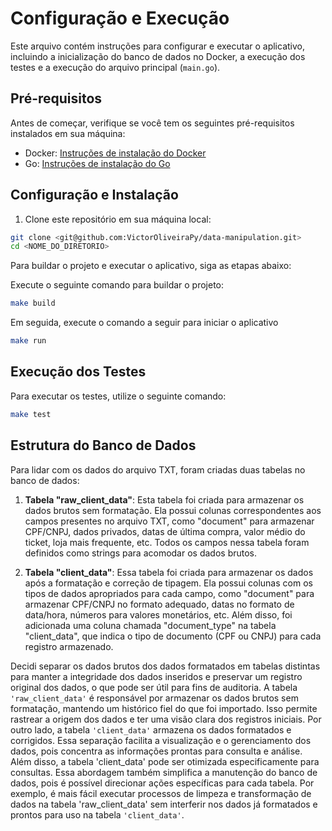 # Configuração e Execução

Este arquivo contém instruções para configurar e executar o aplicativo, incluindo a inicialização do banco de dados no Docker, a execução dos testes e a execução do arquivo principal (`main.go`).

## Pré-requisitos

Antes de começar, verifique se você tem os seguintes pré-requisitos instalados em sua máquina:

- Docker: [Instruções de instalação do Docker](https://docs.docker.com/get-docker/)
- Go: [Instruções de instalação do Go](https://golang.org/doc/install)

## Configuração e Instalação

1. Clone este repositório em sua máquina local:

```bash
git clone <git@github.com:VictorOliveiraPy/data-manipulation.git>
cd <NOME_DO_DIRETORIO>
```

Para buildar o projeto e executar o aplicativo, siga as etapas abaixo:

Execute o seguinte comando para buildar o projeto:
```bash
make build
````
Em seguida, execute o comando a seguir para iniciar o aplicativo

```bash
make run
````


## Execução dos Testes

Para executar os testes, utilize o seguinte comando:

```bash
make test
```

## Estrutura do Banco de Dados


Para lidar com os dados do arquivo TXT, foram criadas duas tabelas no banco de dados:

1. **Tabela "raw_client_data"**: Esta tabela foi criada para armazenar os dados brutos sem formatação. Ela possui colunas correspondentes aos campos presentes no arquivo TXT, como "document" para armazenar CPF/CNPJ, dados privados, datas de última compra, valor médio do ticket, loja mais frequente, etc. Todos os campos nessa tabela foram definidos como strings para acomodar os dados brutos.

2. **Tabela "client_data"**: Essa tabela foi criada para armazenar os dados após a formatação e correção de tipagem. Ela possui colunas com os tipos de dados apropriados para cada campo, como "document" para armazenar CPF/CNPJ no formato adequado, datas no formato de data/hora, números para valores monetários, etc. Além disso, foi adicionada uma coluna chamada "document_type" na tabela "client_data", que indica o tipo de documento (CPF ou CNPJ) para cada registro armazenado.

Decidi separar os dados brutos dos dados formatados em tabelas distintas para manter a integridade dos dados inseridos e preservar um registro original dos dados, o que pode ser útil para fins de auditoria. A tabela ```'raw_client_data'``` é responsável por armazenar os dados brutos sem formatação, mantendo um histórico fiel do que foi importado. Isso permite rastrear a origem dos dados e ter uma visão clara dos registros iniciais.
Por outro lado, a tabela `````'client_data'````` armazena os dados formatados e corrigidos. Essa separação facilita a visualização e o gerenciamento dos dados, pois concentra as informações prontas para consulta e análise. Além disso, a tabela 'client_data' pode ser otimizada especificamente para consultas.
Essa abordagem também simplifica a manutenção do banco de dados, pois é possível direcionar ações específicas para cada tabela. Por exemplo, é mais fácil executar processos de limpeza e transformação de dados na tabela 'raw_client_data' sem interferir nos dados já formatados e prontos para uso na tabela ```'client_data'```.
